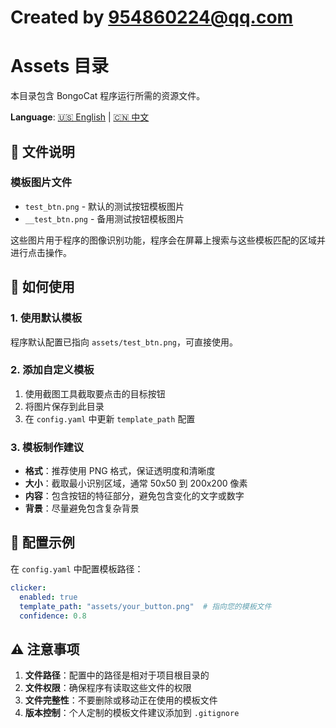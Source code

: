 # Created by 954860224@qq.com
# Assets 目录

本目录包含 BongoCat 程序运行所需的资源文件。

**Language**: [🇺🇸 English](README.en.md) | [🇨🇳 中文](README.md)

## 📁 文件说明

### 模板图片文件

- `test_btn.png` - 默认的测试按钮模板图片
- `__test_btn.png` - 备用测试按钮模板图片

这些图片用于程序的图像识别功能，程序会在屏幕上搜索与这些模板匹配的区域并进行点击操作。

## 🎯 如何使用

### 1. 使用默认模板
程序默认配置已指向 `assets/test_btn.png`，可直接使用。

### 2. 添加自定义模板
1. 使用截图工具截取要点击的目标按钮
2. 将图片保存到此目录
3. 在 `config.yaml` 中更新 `template_path` 配置

### 3. 模板制作建议
- **格式**：推荐使用 PNG 格式，保证透明度和清晰度
- **大小**：截取最小识别区域，通常 50x50 到 200x200 像素
- **内容**：包含按钮的特征部分，避免包含变化的文字或数字
- **背景**：尽量避免包含复杂背景

## 📝 配置示例

在 `config.yaml` 中配置模板路径：

```yaml
clicker:
  enabled: true
  template_path: "assets/your_button.png"  # 指向您的模板文件
  confidence: 0.8
```

## ⚠️ 注意事项

1. **文件路径**：配置中的路径是相对于项目根目录的
2. **文件权限**：确保程序有读取这些文件的权限
3. **文件完整性**：不要删除或移动正在使用的模板文件
4. **版本控制**：个人定制的模板文件建议添加到 `.gitignore`
